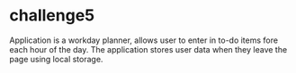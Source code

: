 # challenge5
Application is a workday planner, allows user to enter in to-do items fore each hour of the day. The application stores user data when they leave the page using local storage.

